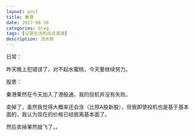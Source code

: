 ```yaml
---
layout: post
title: 秦港
date: 2017-08-30
categories: blog
tags: [记录生活的点点滴滴]
description: 流水账
---
```


日常：

昨天晚上犯错误了，对不起水蜜桃，今天要继续努力。

股票：

秦港果然在今天加入了港股通，我的投机并没有失败。

卖掉了，虽然我觉得大概率还会涨（比照A股新股），但我即使投机也是基于基本面的，我认为现在的价格已经脱离基本面了。

然后卖掉果然就飞了。。






